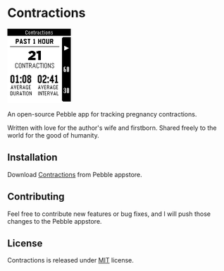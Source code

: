 # Contractions

![screenshot](screenshot.png)

An open-source Pebble app for tracking pregnancy contractions.

Written with love for the author's wife and firstborn. Shared freely to the
world for the good of humanity.

## Installation

Download [Contractions][1] from Pebble appstore.

## Contributing

Feel free to contribute new features or bug fixes, and I will push those changes
to the Pebble appstore.

## License

Contractions is released under [MIT][2] license.

[1]: https://apps.getpebble.com/en_US/application/531d9a3714708baa95000189

[2]: https://github.com/jayjun/Contractions/blob/master/LICENSE.md
